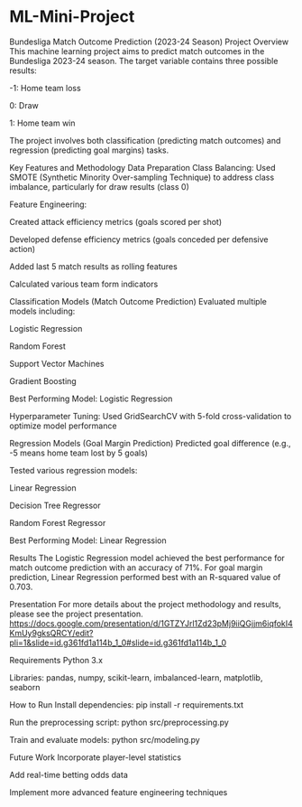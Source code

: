 # ML-Mini-Project

Bundesliga Match Outcome Prediction (2023-24 Season)
Project Overview
This machine learning project aims to predict match outcomes in the Bundesliga 2023-24 season. The target variable contains three possible results:

-1: Home team loss

0: Draw

1: Home team win

The project involves both classification (predicting match outcomes) and regression (predicting goal margins) tasks.

Key Features and Methodology
Data Preparation
Class Balancing: Used SMOTE (Synthetic Minority Over-sampling Technique) to address class imbalance, particularly for draw results (class 0)

Feature Engineering:

Created attack efficiency metrics (goals scored per shot)

Developed defense efficiency metrics (goals conceded per defensive action)

Added last 5 match results as rolling features

Calculated various team form indicators

Classification Models (Match Outcome Prediction)
Evaluated multiple models including:

Logistic Regression

Random Forest

Support Vector Machines

Gradient Boosting

Best Performing Model: Logistic Regression

Hyperparameter Tuning: Used GridSearchCV with 5-fold cross-validation to optimize model performance

Regression Models (Goal Margin Prediction)
Predicted goal difference (e.g., -5 means home team lost by 5 goals)

Tested various regression models:

Linear Regression

Decision Tree Regressor

Random Forest Regressor

Best Performing Model: Linear Regression

Results
The Logistic Regression model achieved the best performance for match outcome prediction with an accuracy of 71%. For goal margin prediction, Linear Regression performed best with an R-squared value of 0.703.

Presentation
For more details about the project methodology and results, please see the project presentation. https://docs.google.com/presentation/d/1GTZYJrl1Zd23pMj9iiQGjjm6iqfokI4KmUy9gksQRCY/edit?pli=1&slide=id.g361fd1a114b_1_0#slide=id.g361fd1a114b_1_0

Requirements
Python 3.x

Libraries: pandas, numpy, scikit-learn, imbalanced-learn, matplotlib, seaborn

How to Run
Install dependencies: pip install -r requirements.txt

Run the preprocessing script: python src/preprocessing.py

Train and evaluate models: python src/modeling.py

Future Work
Incorporate player-level statistics

Add real-time betting odds data

Implement more advanced feature engineering techniques